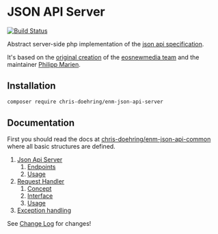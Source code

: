 JSON API Server
===============
[![Build Status](https://travis-ci.org/chris-doehring/ENM-JSON-API-Server.svg?branch=master)](https://travis-ci.org/chris-doehring/ENM-JSON-API-Server)

Abstract server-side php implementation of the [json api specification](http://jsonapi.org/format/).

It's based on the [original creation](https://github.com/eosnewmedia/JSON-API-Server) of the [eosnewmedia team](https://github.com/eosnewmedia) and the maintainer [Philipp Marien](https://github.com/pmarien).

## Installation

```sh
composer require chris-doehring/enm-json-api-server
```

## Documentation
First you should read the docs at [chris-doehring/enm-json-api-common](https://github.com/chris-doehring/ENM-JSON-API-Common/tree/master/docs) where all basic structures are defined.

1. [Json Api Server](docs/json-api-server/index.md)
    1. [Endpoints](docs/json-api-server/index.md#endpoints)
    1. [Usage](docs/json-api-server/index.md#usage)
1. [Request Handler](docs/request-handler/index.md)
    1. [Concept](docs/request-handler/index.md#concept)
    1. [Interface](docs/request-handler/index.md#interface)
    1. [Usage](docs/request-handler/index.md#usage)
1. [Exception handling](docs/exception-handling/index.md)

See [Change Log](CHANGELOG.md) for changes!

